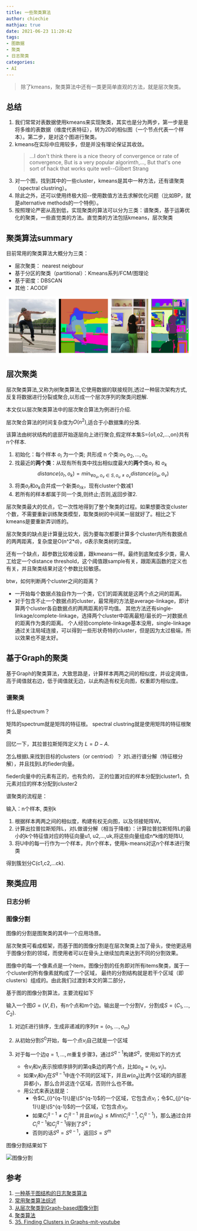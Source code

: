 ```yaml
---
title: 一些聚类算法
author: chiechie
mathjax: true
date: 2021-06-23 11:20:42
tags:
- 图数据
- 聚类
- 日志聚类
categories:
- AI
---
```



> 除了kmeans，聚类算法中还有一类更简单直观的方法，就是层次聚类。

## 总结

1. 我们常常对表数据使用kmeans来实现聚类，其实也是分为两步，第一步是是将多维的表数据（维度代表特征），转为2D的相似图（一个节点代表一个样本）。第二步，是对这个图进行聚类。
2. kmeans在实际中应用较多，但是并没有理论保证其收敛。
   > ...I don't think there is a nice theory of convergence or rate of convergence, But is  a very popular algorimth,..., But that's one sort of hack that works quite well--Gilbert Strang
3. 对一个图，找到其中的一些cluster，kmeans是其中一种方法，还有谱聚类（spectral clustring）。
4. 除此之外，还可以使用终极大招--使用数值方法去求解优化问题（比如BP，就是alternative methods的一个特例）。
5. 按照理论严密从高到低，实现聚类的算法可以分为三类：谱聚类，基于运筹优化的聚类，一些直觉类的方法。直觉类的方法包括kmeans，层次聚类


## 聚类算法summary

目前常用的聚类算法大概分为三类：

- 层次聚类： nearest neigbour
- 基于分区的聚类（partitional）：Kmeans系列/FCM/图理论
- 基于密度：DBSCAN
- 其他：ACODF

![img.png](./img.png)



## 层次聚类

层次聚类算法,又称为树聚类算法,它使用数据的联接规则,透过一种层次架构方式,反复将数据进行分裂或聚合,以形成一个层次序列的聚类问题解.

本文仅以层次聚类算法中的层次聚合算法为例进行介绍.

层次聚合算法的时间复杂度为$O(n^2)$,适合于小数据集的分类. 

该算法由树状结构的底部开始逐层向上进行聚合,假定样本集S={o1,o2,...,on}共有n个样本.

1. 初始化：每个样本 $o_i$ 为一个类; 共形成 n 个类:$o_1,o_2,...,o_n$
2. 找最近的**两个类**：从现有所有类中找出相似度最大的**两个**类$o_r$ 和 $o_k$
   $$distance(o_r,o_k) = min_{\forall{o_u,o_v \in S,o_u \neq o_v}}distance(o_u,o_v)$$
3. 将类$o_r$和$o_k$合并成一个新类$o_{rk}$，现有cluster个数减1
4. 若所有的样本都属于同一个类,则终止;否则,返回步骤2.


层次聚类最大的优点，它一次性地得到了整个聚类的过程。如果想要改变cluster个数，不需要重新训练聚类模型，取聚类树的中间某一层就好了。相比之下kmeans是要重新弄训练的。

层次聚类的缺点是计算量比较大，因为要每次都要计算多个cluster内所有数据点的两两距离，复杂度是O(n^2*d)，d表示聚类树的深度。 

还有一个缺点，超参数比较难设置，跟kmeans一样。最终到底聚成多少类，需人工给定一个distance threshold，这个阈值跟sample有关，跟距离函数的定义也有关，并且聚类结果对这个参数比较敏感。

btw，如何判断两个cluster之间的距离？

- 一开始每个数据点独自作为一个类，它们的距离就是这两个点之间的距离。
- 对于包含不止一个数据点的cluster，最常用的方法是average-linkage，即计算两个cluster各自数据点的两两距离的平均值。
  其他方法还有single-linkage/complete-linkage，选择两个cluster中距离最短/最长的一对数据点的距离作为类的距离。
  个人经验complete-linkage基本没用，single-linkage通过关注局域连接，可以得到一些形状奇特的cluster，但是因为太过极端，所以效果也不是太好。


## 基于Graph的聚类

基于Graph的聚类算法，大致思路是，计算样本两两之间的相似度，并设定阈值，高于阈值就右边，低于阈值就无边，以此构造有权无向图，权重即为相似度。



### 谱聚类

什么是spectrum？

矩阵的spectrum就是矩阵的特征根。
spectral clustring就是使用矩阵的特征根聚类


回忆一下，其拉普拉斯矩阵定义为 $L=D-A$.

怎么根据L来找到目标的clusters（or centriod）？
对L进行谱分解（特征根分解），并且找到L的fieder向量。

fieder向量中的元素有正的，也有负的，
正的位置对应的样本分配到cluster1，负元素对应的样本分配到cluster2

谱聚类的流程是：

输入：n个样本, 类别k

1. 根据样本两两之间的相似度，构建有权无向图，以及邻接矩阵W。
2. 计算出拉普拉斯矩阵L，对L做谱分解（相当于降维）：计算拉普拉斯矩阵L的最小的k个特征值对应的特征向量u1, u2,...,uk,将这些向量组成n*k维的矩阵U,
3. 将U中的每一行作为一个样本，共n个样本，使用k-means对这n个样本进行聚类

得到簇划分C(c1,c2,...ck).



## 聚类应用



### 日志分析


### 图像分割

图像的分割是图聚类的其中一个应用场景。

层次聚类可看成框架，而基于图的图像分割是在层次聚类上加了骨头，使他更适用于图像分割的领域，而使用者可以在骨头上继续加肉来达到不同的分割效果。

图像中的每一个像素点是一个item，图像分割的任务即对所有items聚类，属于一个cluster的所有像素就构成了一个区域，
最终的分割结构就是若干个区域（即clusters）组成的。由此我们过渡到本文的第二部分，


基于图的图像分割算法，主要流程如下

输入一个图$G=(V,E)$，有n个点和m个边。输出是一个分割V，分割成$S=(C_1,...,C_2).$

1. 对边E进行排序，生成非递减的序列$\pi = (o_1,...,o_m)$
2. 从初始分割$S^0$开始，每一个点$v_i$自己就是一个区域
3. 对于每一个边$q = 1,...,m$重复步骤3，通过$S^{q-1}$构建$S^q$，使用如下的方式
   
    - 令$v_i$和$v_j$表示按顺序排列的第q条边的两个点，比如$o_q = (v_i,v_j)$。
    - 如果$v_i$和$v_j$在$S^{q-1}$中连个不同的区域下，并且$w(o_q)$比两个区域的内部差异都小，那么合并这连个区域，否则什么也不做。
    - 用公式来表达就是：
      - 令$C_{i}^{q-1}\)是\(S^{q-1}$的一个区域，它包含点$v_i$；令$C_{j}^{q-1}\)是\(S^{q-1}$的一个区域，它包含点$v_j$。
      - 如果$C_{i}^{q-1} \neq C_{j}^{q-1}$ 并且$w(o_q) \leq MInt(C_i^{q-1},C_j^{q-1})$，那么通过合并$C_{i}^{q-1}$和$C_{j}^{q-1}$得到了$S^q$；
      - 否则的话$S^q = S^{q-1}$，返回$S = S^m$

图像分割结果如下

![图像分割](img1.png)



## 参考

1. [一种基于图结构的日志聚类算法](https://patentimages.storage.googleapis.com/34/c0/df/3417293b1602a5/CN105468677A.pdf)
2. [常用聚类算法综述](https://zhuanlan.zhihu.com/p/78382376)
3. [从层次聚类到Graph-based图像分割](https://buptjz.github.io/2014/04/21/cluster)
4. [聚类算法](http://www.jos.org.cn/1000-9825/19/48.pdf)
5. [35. Finding Clusters in Graphs-mit-youtube](https://www.youtube.com/watch?v=cxTmmasBiC8)